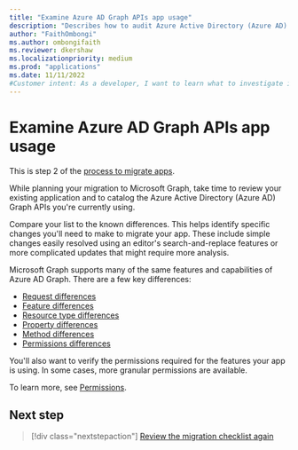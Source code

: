 ```yaml
---
title: "Examine Azure AD Graph APIs app usage"
description: "Describes how to audit Azure Active Directory (Azure AD) Graph APIs to migrate an app to Microsoft Graph API."
author: "FaithOmbongi"
ms.author: ombongifaith
ms.reviewer: dkershaw
ms.localizationpriority: medium
ms.prod: "applications"
ms.date: 11/11/2022
#Customer intent: As a developer, I want to learn what to investigate in my app code and logic, so that I can migrate my app from Azure AD Graph to Microsoft Graph.
---
```


# Examine Azure AD Graph APIs app usage

This is step 2 of the [process to migrate apps](migrate-azure-ad-graph-planning-checklist.md).

While planning your migration to Microsoft Graph, take time to review your existing application and to catalog the Azure Active Directory (Azure AD) Graph APIs you're currently using.

Compare your list to the known differences.  This helps identify specific changes you'll need to make to migrate your app.  These include simple changes easily resolved using an editor's search-and-replace features or more complicated updates that might require more analysis.

Microsoft Graph supports many of the same features and capabilities of Azure AD Graph.  There are a few key differences:

- [Request differences](migrate-azure-ad-graph-request-differences.md)
- [Feature differences](migrate-azure-ad-graph-feature-differences.md)
- [Resource type differences](migrate-azure-ad-graph-resource-differences.md)
- [Property differences](migrate-azure-ad-graph-property-differences.md)
- [Method differences](migrate-azure-ad-graph-method-differences.md)
- [Permissions differences](migrate-azure-ad-graph-permissions-differences.md)

You'll also want to verify the permissions required for the features your app is using.  In some cases, more granular permissions are available.

To learn more, see [Permissions](permissions-reference.md).

## Next step

> [!div class="nextstepaction"]
> [Review the migration checklist again](migrate-azure-ad-graph-planning-checklist.md)
